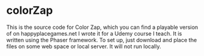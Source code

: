 # colorZap
This is the source code for Color Zap, which you can find a playable version of on happyplacegames.net
I wrote it for a Udemy course I teach.
It is written using the Phaser framework. 
To set up, just download and place the files on some web space or local server.
It will not run locally.
